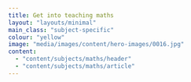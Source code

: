 ```yaml
---
title: Get into teaching maths
layout: "layouts/minimal"
main_class: "subject-specific"
colour: "yellow"
image: "media/images/content/hero-images/0016.jpg"
content:
  - "content/subjects/maths/header"
  - "content/subjects/maths/article"
---
```

